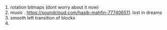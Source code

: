 1. rotation bitmaps (dont worry about it now)
2. music . https://soundcloud.com/hasib-mahfin-777406511. lost in dreams
3. smooth left transition of blocks
4. 